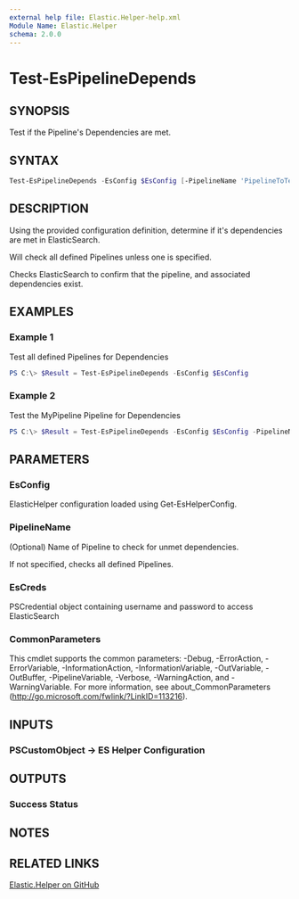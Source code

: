 ```yaml
---
external help file: Elastic.Helper-help.xml
Module Name: Elastic.Helper
schema: 2.0.0
---
```


# Test-EsPipelineDepends

## SYNOPSIS

Test if the Pipeline's Dependencies are met.

## SYNTAX

```powershell
Test-EsPipelineDepends -EsConfig $EsConfig [-PipelineName 'PipelineToTest']
```

## DESCRIPTION

Using the provided configuration definition, determine if it's dependencies are met in ElasticSearch.

Will check all defined Pipelines unless one is specified.

Checks ElasticSearch to confirm that the pipeline, and associated dependencies exist.

## EXAMPLES

### Example 1

Test all defined Pipelines for Dependencies

```powershell
PS C:\> $Result = Test-EsPipelineDepends -EsConfig $EsConfig
```

### Example 2

Test the MyPipeline Pipeline for Dependencies

```powershell
PS C:\> $Result = Test-EsPipelineDepends -EsConfig $EsConfig -PipelineName 'MyPipeline'
```

## PARAMETERS

### EsConfig

ElasticHelper configuration loaded using Get-EsHelperConfig.

### PipelineName

(Optional) Name of Pipeline to check for unmet dependencies.

If not specified, checks all defined Pipelines.

### EsCreds

PSCredential object containing username and password to access ElasticSearch

### CommonParameters

This cmdlet supports the common parameters: -Debug, -ErrorAction, -ErrorVariable, -InformationAction, -InformationVariable, -OutVariable, -OutBuffer, -PipelineVariable, -Verbose, -WarningAction, and -WarningVariable. For more information, see about_CommonParameters (<http://go.microsoft.com/fwlink/?LinkID=113216>).

## INPUTS

### PSCustomObject -> ES Helper Configuration

## OUTPUTS

### Success Status

## NOTES

## RELATED LINKS

[Elastic.Helper on GitHub](https://github.com/jberkers42/Elastic-Helper)
